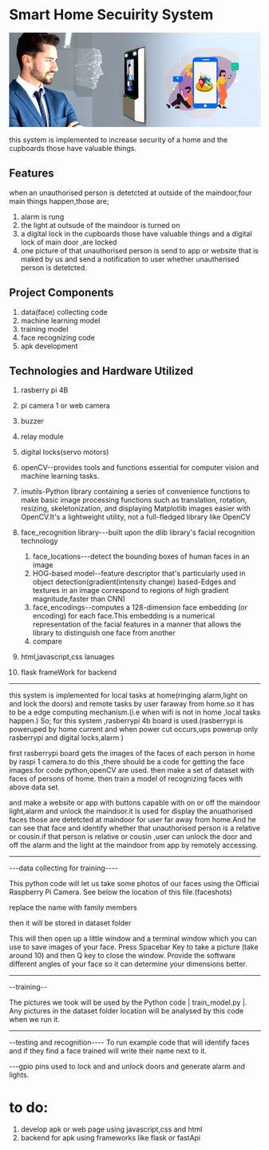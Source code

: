 # Smart Home Secuirity System
![smart Home secuirity System](k.jpg)

this system is implemented to increase security of a home and the cupboards those have valuable things.

## Features

when an unauthorised person is detetcted at outside of the maindoor,four main things happen,those are;
   1. alarm is rung
   2. the light at outsude of the maindoor is turned on
   3. a digital lock in the cupboards those have valuable things and a digital lock of main door ,are locked
   4. one picture of that unauthorised person is  send to app or website that is maked by us and send a notification to user whether unautherised person is detetcted.


## Project Components

1. data(face) collecting code
2. machine learning model
3. training model
4. face recognizing code
5. apk development

## Technologies and Hardware Utilized

1. rasberry pi 4B
2. pi camera 1 or web camera
3. buzzer
4. relay module 
5. digital locks(servo motors)
6. openCV--provides tools and functions essential for computer vision and machine learning tasks.
7. imutils-Python library containing a series of convenience functions to make basic image processing functions such as translation, rotation, resizing, skeletonization, and displaying Matplotlib images easier with OpenCV.It's a lightweight utility, not a full-fledged library like OpenCV
8. face_recognition library---built upon the dlib library's facial recognition technology
     1. face_locations---detect the bounding boxes of human faces in an image
     2. HOG-based model--feature descriptor that's particularly used in object detection(gradient(intensity change) based-Edges and textures in an image correspond to regions of high gradient magnitude,faster than CNN)
     3. face_encodings--computes a 128-dimension face embedding (or encoding) for each face.This embedding is a numerical representation of the facial features in a manner that allows the library to distinguish one face from another
     4. compare
  
9. html,javascript,css lanuages
10. flask frameWork for backend

-------------------------------------------------------------------------------------------------------------------------------------------------------------

this system is implemented for local tasks at home(ringing alarm,light on and lock the doors) and remote tasks by user faraway from home.so it has to be a edge computing mechanism.(i.e when wifi is not in home ,local tasks happen.)
So;
for this system ,rasberrypi 4b board is used.(rasberrypi is poweruped by home current and when power cut occurs,ups powerup only rasberrypi and digital locks,alarm ) 

first rasberrypi board gets the images of the faces of each person in home by raspi 1 camera.to do this ,there should be a code for getting the face images.for code python,openCV are used.
then make a set of dataset with faces of persons of home.
then train a model of recognizing faces with above data set.

and make a website or app with buttons capable with on or off the maindoor light,alarm and unlock the maindoor.it is used for display the anuathorised faces those are detetcted at maindoor for user  far away from home.And he can see that face and identify whether that unauthorised person is a relative or cousin.if that person is relative or cousin ,user can unlock the door and off the alarm and the light at the maindoor from app by remotely accessing.




---------------------------------------

---data collecting for training----

This python code will let us take some photos of our faces using the Official Raspberry Pi Camera. See below the location of this file.(faceshots)

replace the name with family members

then it will be stored in dataset folder

This will then open up a little window and a terminal window which you can use to save images of your face. Press Spacebar Key to take a picture (take around 10) and then Q key to close the window. Provide the software different angles of your face so it can determine your dimensions better. 


----------------------------------
--training--

The pictures we took will be used by the Python code | train_model.py |. Any pictures in the dataset folder location will be analysed by this code when we run it. 


---------------------------------
--testing and recognition----
To run example code that will identify faces and if they find a face trained will write their name next to it. 


---gpio pins used to lock and and unlock doors and generate alarm and lights. 

# to do:
1. develop apk or web page using javascript,css and html
2. backend for apk using frameworks like flask or fastApi 





